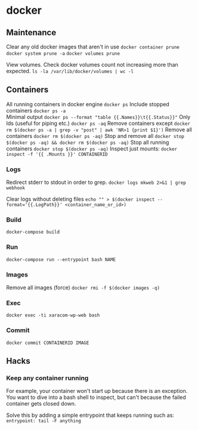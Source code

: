 # docker

## Maintenance

Clear any old docker images that aren't in use
  `docker container prune`
  `docker system prune -a`
  `docker volumes prune`

View volumes. Check docker volumes count not increasing more than expected.
  `ls -la /var/lib/docker/volumes | wc -l`

## Containers

All running containers in docker engine
  `docker ps`
Include stopped containers
  `docker ps -a`  
Minimal output
  `docker ps --format "table {{.Names}}\t{{.Status}}"`
Only Ids (useful for piping etc.)
```docker ps -aq```
Remove containers except
  `docker rm $(docker ps -a | grep -v "post" | awk 'NR>1 {print $1}')`
Remove all containers
  `docker rm $(docker ps -aq)`
Stop and remove all
  `docker stop $(docker ps -aq) && docker rm $(docker ps -aq)`
Stop all running containers
  `docker stop $(docker ps -aq)`
Inspect just mounts:
  `docker inspect -f '{{ .Mounts }}' CONTAINERID`

### Logs

Redirect stderr to stdout in order to grep.
  `docker logs mkweb 2>&1 | grep webhook`

Clear logs without deleting files
`echo "" > $(docker inspect --format='{{.LogPath}}' <container_name_or_id>)`

### Build
  `docker-compose build`

### Run
  `docker-compose run --entrypoint bash NAME`

### Images
Remove all images (force)
  `docker rmi -f $(docker images -q)`

### Exec
  `docker exec -ti xaracom-wp-web bash`

### Commit
  `docker commit CONTAINERID IMAGE`

## Hacks
### Keep any container running
For example, your container won't start up because there is an exception. You want to dive into a bash shell to inspect, but can't because the failed container gets closed down.

Solve this by adding a simple entrypoint that keeps running such as:
  `entrypoint: tail -F anything`